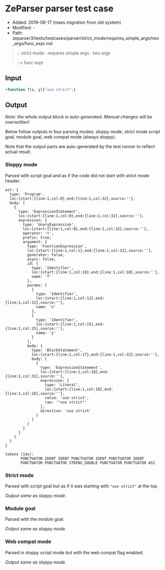 # ZeParser parser test case

- Added: 2019-06-17 (mass migration from old system)
- Modified: -
- Path: zeparser3/tests/testcases/parser/strict_mode/requires_simple_args/two_args/func_expr.md

> :: strict mode : requires simple args : two args
>
> ::> func expr

## Input

`````js
+function f(x, y){"use strict";}
`````

## Output

_Note: the whole output block is auto-generated. Manual changes will be overwritten!_

Below follow outputs in four parsing modes: sloppy mode, strict mode script goal, module goal, web compat mode (always sloppy).

Note that the output parts are auto-generated by the test runner to reflect actual result.

### Sloppy mode

Parsed with script goal and as if the code did not start with strict mode header.

`````
ast: {
  type: 'Program',
  loc:{start:{line:1,col:0},end:{line:1,col:32},source:''},
  body: [
    {
      type: 'ExpressionStatement',
      loc:{start:{line:1,col:0},end:{line:1,col:32},source:''},
      expression: {
        type: 'UnaryExpression',
        loc:{start:{line:1,col:0},end:{line:1,col:32},source:''},
        operator: '+',
        prefix: true,
        argument: {
          type: 'FunctionExpression',
          loc:{start:{line:1,col:1},end:{line:1,col:32},source:''},
          generator: false,
          async: false,
          id: {
            type: 'Identifier',
            loc:{start:{line:1,col:10},end:{line:1,col:10},source:''},
            name: 'f'
          },
          params: [
            {
              type: 'Identifier',
              loc:{start:{line:1,col:12},end:{line:1,col:12},source:''},
              name: 'x'
            },
            {
              type: 'Identifier',
              loc:{start:{line:1,col:15},end:{line:1,col:15},source:''},
              name: 'y'
            }
          ],
          body: {
            type: 'BlockStatement',
            loc:{start:{line:1,col:17},end:{line:1,col:32},source:''},
            body: [
              {
                type: 'ExpressionStatement',
                loc:{start:{line:1,col:18},end:{line:1,col:31},source:''},
                expression: {
                  type: 'Literal',
                  loc:{start:{line:1,col:18},end:{line:1,col:18},source:''},
                  value: 'use strict',
                  raw: '"use strict"'
                },
                directive: 'use strict'
              }
            ]
          }
        }
      }
    }
  ]
}

tokens (14x):
       PUNCTUATOR IDENT IDENT PUNCTUATOR IDENT PUNCTUATOR IDENT
       PUNCTUATOR PUNCTUATOR STRING_DOUBLE PUNCTUATOR PUNCTUATOR ASI
`````

### Strict mode

Parsed with script goal but as if it was starting with `"use strict"` at the top.

_Output same as sloppy mode._

### Module goal

Parsed with the module goal.

_Output same as sloppy mode._

### Web compat mode

Parsed in sloppy script mode but with the web compat flag enabled.

_Output same as sloppy mode._
